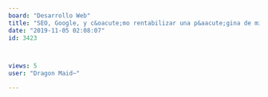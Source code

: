 ```yaml
---
board: "Desarrollo Web"
title: "SEO, Google, y c&oacute;mo rentabilizar una p&aacute;gina de micronicho"
date: "2019-11-05 02:08:07"
id: 3423



views: 5
user: "Dragon Maid~"

---
```

